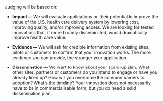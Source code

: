 Judging will be based on: 

* **Impact —** We will evaluate applications on their potential to improve the value of the U.S. health care delivery system by lowering cost, improving quality, and/or improving access. We are looking for tested innovations that, if more broadly disseminated, would dramatically improve health care value.

* **Evidence —** We will ask for credible information from existing sites, pilots or customers to confirm that your innovation works. The more evidence you can provide, the stronger your application.

* **Dissemination —** We want to know about your scale-up plan. What other sites, partners or customers do you intend to engage or have you already lined up? How will you overcome the common barriers to adoption? What’s the timeline? Your innovation does not necessarily have to be in commercializable form, but you do need a solid dissemination plan.